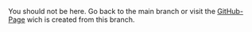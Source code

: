 You should not be here.
Go back to the main branch or visit the [GitHub-Page](https://heschy.github.io/Stargate-Generator/) wich is created from this branch.

